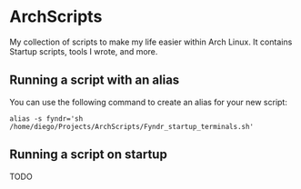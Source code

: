 # ArchScripts
My collection of scripts to make my life easier within Arch Linux. It contains Startup scripts, tools I wrote, and more.

## Running a script with an alias
You can use the following command to create an alias for your new script:
 
`alias -s fyndr='sh /home/diego/Projects/ArchScripts/Fyndr_startup_terminals.sh'`

## Running a script on startup
TODO
